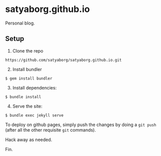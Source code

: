 # satyaborg.github.io

Personal blog.

## Setup
1. Clone the repo
```
https://github.com/satyaborg/satyaborg.github.io.git
```
2. Install bundler
```
$ gem install bundler
```
3. Install dependencies:
```
$ bundle install
```
4. Serve the site:
```
$ bundle exec jekyll serve
```

To deploy on github pages, simply push the changes by doing a `git push` (after all the other requisite `git` commands).

Hack away as needed.

Fin.
